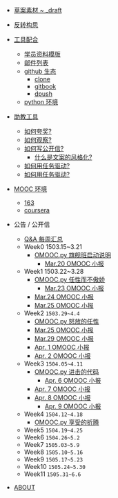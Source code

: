 - [草案素材 ~ _draft](_draft/README.md)
- [反转构思](reverse.md)
- [工具配合](support/README.md)
    - [学员资料模版](support/term_checking_sheet.md)
    - [邮件列表](support/maillinglist.md)
    - [github 生态](support/github.md)
        - [clone](support/clone.md)
        - [gitbook](support/gitbook.md)
        - [dpush](support/dpush.md)
    - [python 环境](support/pyenv.md)
- [助教工具](tools/README.md)
    - [如何夸奖?](tools/how4granny.md)
    - [如何观察?](tools/how2observe.md)
    - [如何写公开信?](tools/how2letters4publish.md)
        - [什么是文案的风格化?](tools/what-is-wordstyle.md)
    - [如何用任务驱动?](tools/how4tasking.md)
    - [如何用任务驱动?](tools/how4tasking.md)
- [MOOC 环境](MOOC/README.md)
    - [163](MOOC/163.md)
    - [coursera](MOOC/coursera.md)
- 公告 / 公开信
   - [Q&A 每周汇总](http://wiki.zoomquiet.io/omooc/)
   - Week0 1503.15~3.21
     - [OMOOC.py 旗舰班启动说明](INFO/INFO学员_公开信_v20150315.md)
         - [Mar.20 OMOOC 小报](INFO/INFO学员_OMOOC小报_v20150320.md)
   - Week1 1503.22~3.28
     - [OMOOC.py 任性而不傲娇](INFO/INFO学员_公开信_v20150321.md)
         - [Mar.23 OMOOC 小报](INFO/INFO学员_OMOOC小报_v20150323.md)
	 - [Mar.24 OMOOC 小报](INFO/INFO学员_OMOOC小报_v20150324.md)
	 - [Mar.25 OMOOC 小报](INFO/INFO学员_OMOOC小报_v20150325.md)
   - Week2 `1503.29~4.4`
     - [OMOOC.py 怒放的任性](INFO/INFO学员_公开信_v20150327.md)
	 - [Mar.25 OMOOC 小报](INFO/INFO学员_OMOOC小报_v20150325.md)
	 - [Mar.29 OMOOC 小报](INFO/INFO学员_OMOOC小报_v20150329.md)
   	 - [Apr. 1 OMOOC 小报](INFO/INFO学员_OMOOC小报_v20150401.md)
	 - [Apr. 2 OMOOC 小报](INFO/INFO学员_OMOOC小报_v20150402.md)
   - Week3 `1504.05~4.11`
     - [OMOOC.py 进击的代码](INFO/INFO学员_公开信_v20150403.md)
     	 - [Apr. 6 OMOOC 小报](INFO/INFO学员_OMOOC小报_v20150406.md)
	 - [Apr. 7 OMOOC 小报](INFO/INFO学员_OMOOC小报_v20150407.md)
	 - [Apr. 8 OMOOC 小报](INFO/INFO学员_OMOOC小报_v20150408.md)
         - [Apr. 9 OMOOC 小报](INFO/INFO学员_OMOOC小报_v20150409.md)
   - Week4 `1504.12~4.18`
     - [OMOOC.py 享受的折腾](INFO/INFO学员_公开信_v20150410.md)
   - Week5 `1504.19~4.25`
   - Week6 `1504.26~5.2`
   * Week7 `1505.03~5.9`
   * Week8 `1505.10~5.16`
   * Week9 `1505.17~5.23`
   * Week10 `1505.24~5.30`
   * Week11 `1505.31~6.6`
    

- [ABOUT](ABOUT.md)

